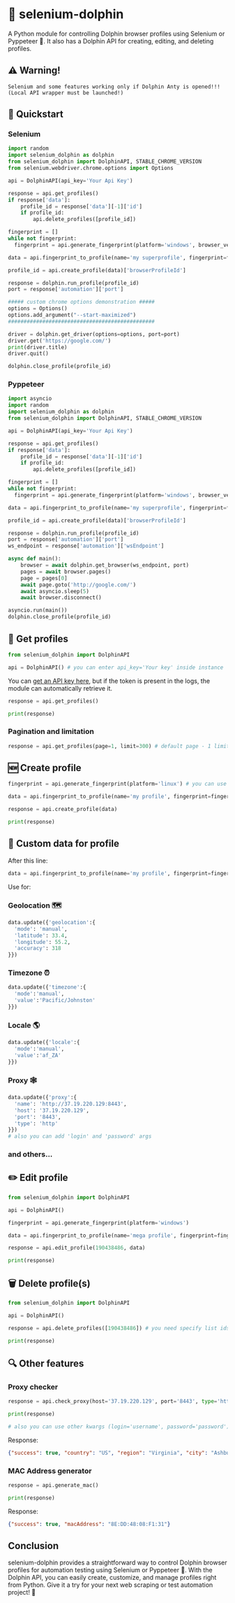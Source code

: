 # 🐬 selenium-dolphin

A Python module for controlling Dolphin browser profiles using Selenium or Pyppeteer 🤖. It also has a Dolphin API for creating, editing, and deleting profiles.

## ⚠️ Warning!

```
Selenium and some features working only if Dolphin Anty is opened!!! (Local API wrapper must be launched!)
```

## 🚀 Quickstart

### Selenium

```python
import random
import selenium_dolphin as dolphin
from selenium_dolphin import DolphinAPI, STABLE_CHROME_VERSION
from selenium.webdriver.chrome.options import Options

api = DolphinAPI(api_key='Your Api Key')

response = api.get_profiles()
if response['data']:
    profile_id = response['data'][-1]['id']
    if profile_id:
        api.delete_profiles([profile_id])

fingerprint = []
while not fingerprint:
  fingerprint = api.generate_fingerprint(platform='windows', browser_version=f'{random.randint(114, STABLE_CHROME_VERSION)}')

data = api.fingerprint_to_profile(name='my superprofile', fingerprint=fingerprint)

profile_id = api.create_profile(data)['browserProfileId']

response = dolphin.run_profile(profile_id)
port = response['automation']['port']

##### custom chrome options demonstration #####
options = Options()
options.add_argument("--start-maximized")
###############################################

driver = dolphin.get_driver(options=options, port=port)
driver.get('https://google.com/')
print(driver.title)
driver.quit()

dolphin.close_profile(profile_id)
```

### Pyppeteer

```python
import asyncio
import random
import selenium_dolphin as dolphin
from selenium_dolphin import DolphinAPI, STABLE_CHROME_VERSION

api = DolphinAPI(api_key='Your Api Key')

response = api.get_profiles()
if response['data']:
    profile_id = response['data'][-1]['id']
    if profile_id:
        api.delete_profiles([profile_id])

fingerprint = []
while not fingerprint:
  fingerprint = api.generate_fingerprint(platform='windows', browser_version=f'{random.randint(114, STABLE_CHROME_VERSION)}')

data = api.fingerprint_to_profile(name='my superprofile', fingerprint=fingerprint)

profile_id = api.create_profile(data)['browserProfileId']

response = dolphin.run_profile(profile_id)
port = response['automation']['port']
ws_endpoint = response['automation']['wsEndpoint']

async def main():
    browser = await dolphin.get_browser(ws_endpoint, port)
    pages = await browser.pages()
    page = pages[0]
    await page.goto('http://google.com/')
    await asyncio.sleep(5)
    await browser.disconnect()

asyncio.run(main())
dolphin.close_profile(profile_id)
```

## 📝 Get profiles

```python
from selenium_dolphin import DolphinAPI

api = DolphinAPI() # you can enter api_key='Your key' inside instance
```

You can [get an API key here](https://dolphin-anty.com/panel/#/api), but if the token is present in the logs, the module can automatically retrieve it.

```python
response = api.get_profiles() 

print(response)
```

### Pagination and limitation

```python
response = api.get_profiles(page=1, limit=300) # default page - 1 limit - 50
```

## 🆕 Create profile

```python
fingerprint = api.generate_fingerprint(platform='linux') # you can use platform windows/linux/macos, also you can use screen='1366x768' and browser_version='116' if you need

data = api.fingerprint_to_profile(name='my profile', fingerprint=fingerprint) # also you can add tags=['test', 'selenium_dolphin'] and other

response = api.create_profile(data)  

print(response)
```

## 📝 Custom data for profile

After this line:

```python
data = api.fingerprint_to_profile(name='my profile', fingerprint=fingerprint)
```

Use for:

### Geolocation 🗺️

```python
data.update({'geolocation':{
  'mode': 'manual',
  'latitude': 33.4,
  'longitude': 55.2,
  'accuracy': 318
}})
```

### Timezone ⏰

```python
data.update({'timezone':{
  'mode':'manual',
  'value':'Pacific/Johnston'
}})
```

### Locale 🌎

```python
data.update({'locale':{
  'mode':'manual',
  'value':'af_ZA' 
}})
```

### Proxy 🕸️

```python
data.update({'proxy':{
  'name': 'http://37.19.220.129:8443',
  'host': '37.19.220.129',
  'port': '8443',
  'type': 'http' 
}})
# also you can add 'login' and 'password' args
```

### and others...

## ✏️ Edit profile

```python 
from selenium_dolphin import DolphinAPI

api = DolphinAPI()

fingerprint = api.generate_fingerprint(platform='windows') 

data = api.fingerprint_to_profile(name='mega profile', fingerprint=fingerprint)

response = api.edit_profile(190438486, data)

print(response)
```

## 🗑️ Delete profile(s)

```python
from selenium_dolphin import DolphinAPI

api = DolphinAPI()

response = api.delete_profiles([190438486]) # you need specify list ids of profiles  

print(response)
```

## 🔍 Other features

### Proxy checker

```python
response = api.check_proxy(host='37.19.220.129', port='8443', type='http')

print(response)

# also you can use other kwargs (login='username', password='password')
```

Response:

```json
{"success": true, "country": "US", "region": "Virginia", "city": "Ashburn", "ip": "37.19.220.178", "timezone": "America/New_York"}
```

### MAC Address generator

```python
response = api.generate_mac()  

print(response) 
```

Response:

```json
{"success": true, "macAddress": "8E:DD:48:08:F1:31"}
```

## Conclusion

selenium-dolphin provides a straightforward way to control Dolphin browser profiles for automation testing using Selenium or Pyppeteer 🤖. With the Dolphin API, you can easily create, customize, and manage profiles right from Python. Give it a try for your next web scraping or test automation project! 🐬